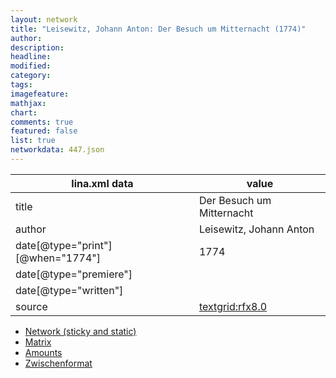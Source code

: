 ```yaml
---
layout: network
title: "Leisewitz, Johann Anton: Der Besuch um Mitternacht (1774)"
author:
description:
headline:
modified:
category:
tags:
imagefeature: 
mathjax: 
chart: 
comments: true
featured: false
list: true
networkdata: 447.json
---
```

lina.xml data  | value
------------- | -------------
title|Der Besuch um Mitternacht
author|Leisewitz, Johann Anton
date[@type="print"][@when="1774"]|1774
date[@type="premiere"]|
date[@type="written"]|
source|[textgrid:rfx8.0](https://textgridlab.org/1.0/tgcrud-public/rest/textgrid:rfx8.0/data)



* [Network (sticky and static)](/network447)
* [Matrix](/matrix447)
* [Amounts](/amounts447)
* [Zwischenformat](/lina447 )

